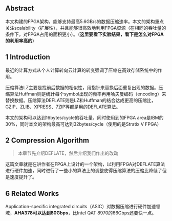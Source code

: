## Abstract

本文构建的FPGA架构，能够支持最高5.6GB/s的数据压缩速率。本文的架构重点关注scalability（扩展性），并且能够很高效地利用FPGA资源（在相同的吞吐量的条件下，对FPGA占用的面积更小）。（**这里要看下实验结果，看下是怎么对FPGA的利用率高的**）

## 1 Introduction

最近的计算方式从个人计算转向云计算的转变强调了压缩在高效存储系统中的作用。

压缩算法LZ主要是找前后数据的相似性，用指针来替换后面重复出现的数据。压缩算法Huffman则是统计每个symbol出现的频率再用哈夫曼编码（encoding）来替换数据。压缩算法DEFLATE则是LZ和Huffman的结合达成更高的压缩比，GZIP、ZLIB、XPRESS、7ZIP等都是用的DEFLATE算法。

本文的架构可以达到16bytes/cycle的吞吐量，同时使用到的FPGA area是IBM的30%，同时本文的架构最高可达到32bytes/cycle（使用的是Stratix V FPGA）

## 2 Compression Algorithm

> 本章节先介绍DEFLATE，然后介绍我们作出的改动

这篇文章就是在讲作者在FPGA上设计的一个架构，以利用FPGA对DEFLATE算法进行硬件加速，同时进行了一些小的算法上的调整使得压缩算法的压缩比降低了但是速度提升了。

## 6 Related Works

Application-specific integrated circuits（ASIC）对数据压缩进行硬件加速领域，**AHA378可以达到80Gbps**，比Intel QAT 8970的66Gbps还要快一点。